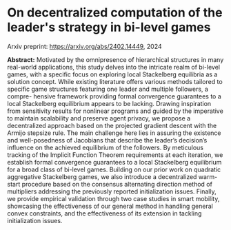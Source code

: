 # On decentralized computation of the leader's strategy in bi-level games

Arxiv preprint: https://arxiv.org/abs/2402.14449, 2024

**Abstract:** Motivated by the omnipresence of hierarchical structures in many real-world applications, this study delves into the intricate
realm of bi-level games, with a specific focus on exploring local Stackelberg equilibria as a solution concept. While existing
literature offers various methods tailored to specific game structures featuring one leader and multiple followers, a compre-
hensive framework providing formal convergence guarantees to a local Stackelberg equilibrium appears to be lacking. Drawing
inspiration from sensitivity results for nonlinear programs and guided by the imperative to maintain scalability and preserve
agent privacy, we propose a decentralized approach based on the projected gradient descent with the Armijo stepsize rule.
The main challenge here lies in assuring the existence and well-posedness of Jacobians that describe the leader’s decision’s
influence on the achieved equilibrium of the followers. By meticulous tracking of the Implicit Function Theorem requirements
at each iteration, we establish formal convergence guarantees to a local Stackelberg equilibrium for a broad class of bi-level
games. Building on our prior work on quadratic aggregative Stackelberg games, we also introduce a decentralized warm-start
procedure based on the consensus alternating direction method of multipliers addressing the previously reported initialization
issues. Finally, we provide empirical validation through two case studies in smart mobility, showcasing the effectiveness of our
general method in handling general convex constraints, and the effectiveness of its extension in tackling initialization issues.
